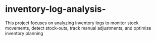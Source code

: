 # inventory-log-analysis-
This project focuses on analyzing inventory logs to monitor stock movements, detect stock-outs, track manual adjustments, and optimize inventory planning
